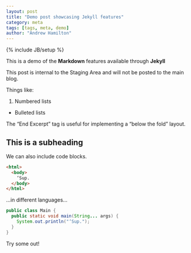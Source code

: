 ```yaml
---
layout: post
title: "Demo post showcasing Jekyll features"
category: meta
tags: [tags, meta, demo]
author: "Andrew Hamilton"
---
```

{% include JB/setup %}

This is a demo of the **Markdown** features available through **Jekyll**

This post is internal to the Staging Area and will not be posted to the main blog.

Things like:

1. Numbered lists

+ Bulleted lists

<!--end excerpt-->

The “End Excerpt” tag is useful for implementing a “below the fold” layout.

This is a subheading
---

We can also include code blocks.

```html
<html>
  <body>
    ‘Sup.
  </body>
</html>
```

…in different languages…

```java
public class Main {
  public static void main(String... args) {
    System.out.println("‘Sup.");
  }
}
```

Try some out!
